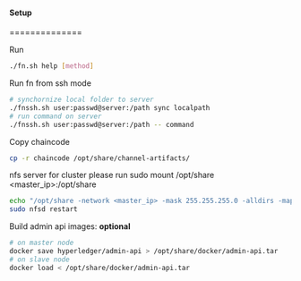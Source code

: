 #### Setup 
==============

Run  
```sh
./fn.sh help [method]
```

Run fn from ssh mode  
```sh
# synchornize local folder to server
./fnssh.sh user:passwd@server:/path sync localpath
# run command on server
./fnssh.sh user:passwd@server:/path -- command
```


Copy chaincode  
```sh
cp -r chaincode /opt/share/channel-artifacts/
```

nfs server
for cluster please run sudo mount /opt/share <master_ip>:/opt/share  
```sh
echo "/opt/share -network <master_ip> -mask 255.255.255.0 -alldirs -maproot=root:wheel" | sudo tee -a /etc/exports
sudo nfsd restart
```

Build admin api images: **optional**  
```sh
# on master node
docker save hyperledger/admin-api > /opt/share/docker/admin-api.tar
# on slave node
docker load < /opt/share/docker/admin-api.tar
```

